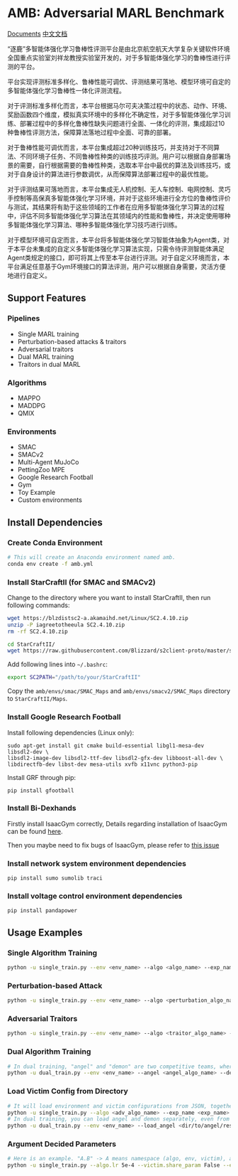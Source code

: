 # AMB: Adversarial MARL Benchmark

[Documents](https://marl.aisafety.org.cn/doc/index.html) [中文文档](https://marl.aisafety.org.cn/doc/index.html)

“逐鹿”多智能体强化学习鲁棒性评测平台是由北京航空航天大学复杂关键软件环境全国重点实验室刘祥龙教授实验室开发的，对于多智能体强化学习的鲁棒性进行评测的平台。

平台实现评测标准多样化、鲁棒性能可调优、评测结果可落地、模型环境可自定的多智能体强化学习鲁棒性一体化评测流程。

对于评测标准多样化而言，本平台根据马尔可夫决策过程中的状态、动作、环境、奖励函数四个维度，模拟真实环境中的多样化不确定性，对于多智能体强化学习训练、部署过程中的多样化鲁棒性缺失问题进行全面、一体化的评测，集成超过10种鲁棒性评测方法，保障算法落地过程中全面、可靠的部署。

对于鲁棒性能可调优而言，本平台集成超过20种训练技巧，并支持对于不同算法、不同环境子任务、不同鲁棒性种类的训练技巧评测。用户可以根据自身部署场景的需要，自行根据需要的鲁棒性种类，选取本平台中最优的算法及训练技巧，或对于自身设计的算法进行参数调优，从而保障算法部署过程中的最优性能。

对于评测结果可落地而言，本平台集成无人机控制、无人车控制、电网控制、灵巧手控制等高保真多智能体强化学习环境，并对于这些环境进行全方位的鲁棒性评价与测试，其结果将有助于这些领域的工作者在应用多智能体强化学习算法的过程中，评估不同多智能体强化学习算法在其领域内的性能和鲁棒性，并决定使用哪种多智能体强化学习算法、哪种多智能体强化学习技巧进行训练。

对于模型环境可自定而言，本平台将多智能体强化学习智能体抽象为Agent类，对于本平台未集成的自定义多智能体强化学习算法实现，只需令待评测智能体满足Agent类规定的接口，即可将其上传至本平台进行评测。对于自定义环境而言，本平台满足任意基于Gym环境接口的算法评测，用户可以根据自身需要，灵活方便地进行自定义。

## Support Features

### Pipelines

* Single MARL training
* Perturbation-based attacks & traitors
* Adversarial traitors
* Dual MARL training
* Traitors in dual MARL

### Algorithms

* MAPPO
* MADDPG
* QMIX

### Environments

* SMAC
* SMACv2
* Multi-Agent MuJoCo
* PettingZoo MPE
* Google Research Football
* Gym
* Toy Example
* Custom environments

## Install Dependencies

### Create Conda Environment

```bash
# This will create an Anaconda environment named amb.
conda env create -f amb.yml
```

### Install StarCraftII (for SMAC and SMACv2)

Change to the directory where you want to install StarCraftII, then run following commands:

```bash
wget https://blzdistsc2-a.akamaihd.net/Linux/SC2.4.10.zip
unzip -P iagreetotheeula SC2.4.10.zip 
rm -rf SC2.4.10.zip

cd StarCraftII/
wget https://raw.githubusercontent.com/Blizzard/s2client-proto/master/stableid.json
```

Add following lines into `~/.bashrc`:

```bash
export SC2PATH="/path/to/your/StarCraftII"
```

Copy the `amb/envs/smac/SMAC_Maps` and `amb/envs/smacv2/SMAC_Maps` directory to `StarCraftII/Maps`.

### Install Google Research Football

Install following dependencies (Linux only):

```shell
sudo apt-get install git cmake build-essential libgl1-mesa-dev libsdl2-dev \
libsdl2-image-dev libsdl2-ttf-dev libsdl2-gfx-dev libboost-all-dev \
libdirectfb-dev libst-dev mesa-utils xvfb x11vnc python3-pip
```

Install GRF through pip:

```shell
pip install gfootball
```

### Install Bi-Dexhands

Firstly install IsaacGym correctly, Details regarding installation of IsaacGym can be found [here](https://developer.nvidia.com/isaac-gym).

Then you maybe need to fix bugs of IsaacGym, please refer to [this issue](https://forums.developer.nvidia.com/t/attributeerror-module-numpy-has-no-attribute-float/270702)

### Install network system environment dependencies

```shell
pip install sumo sumolib traci
```

### Install voltage control environment dependencies

```shell
pip install pandapower
```

## Usage Examples

### Single Algorithm Training

```bash
python -u single_train.py --env <env_name> --algo <algo_name> --exp_name <exp_name> --run single
```

### Perturbation-based Attack

```bash
python -u single_train.py --env <env_name> --algo <perturbation_algo_name> --exp_name <exp_name> --run perturbation --victim <victim_algo_name> --load_victim <dir/to/your/logdir>
```

### Adversarial Traitors

```bash
python -u single_train.py --env <env_name> --algo <traitor_algo_name> --exp_name <exp_name> --run traitor --victim <victim_algo_name> --load_victim <dir/to/your/logdir>
```

### Dual Algorithm Training

```bash
# In dual training, "angel" and "demon" are two competitive teams, where we only train "angel" but fix "demon".
python -u dual_train.py --env <env_name> --angel <angel_algo_name> --demon <demon_algo_name> --exp_name <exp_name> --run dual
```

### Load Victim Config from Directory

```bash
# It will load environment and victim configurations from JSON, together with the victim's checkpoints in "models/" directory
python -u single_train.py --algo <adv_algo_name> --exp_name <exp_name> --run [traitor|perturbation] --load_victim <dir/to/victim/results>
# In dual training, you can load angel and demon separately, even from single training checkpoint.
python -u dual_train.py --env <env_name> --load_angel <dir/to/angel/results> --load_victim <dir/to/demon/results> --exp_name <exp_name> --run dual
```

### Argument Decided Parameters

```bash
# Here is an example. "A.B" -> A means namespace (algo, env, victim), and B means the parameter name.
python -u single_train.py --algo.lr 5e-4 --victim.share_param False --env.map_name 2s3z
```

